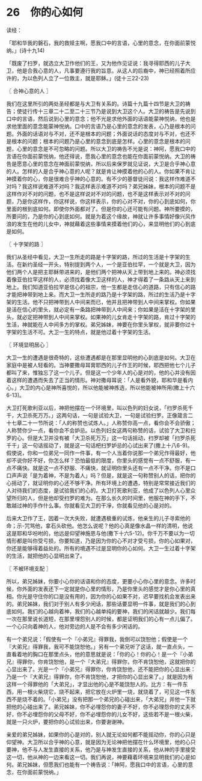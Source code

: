 # 26　你的心如何


读经：

「耶和华我的磐石，我的救赎主啊，愿我口中的言语，心里的意念，在你面前蒙悦纳。」(诗十九14)

「既废了扫罗，就选立大卫作他们的王，又为他作见证说：我寻得耶西的儿子大卫，他是合我心意的人，凡事要遵行我的旨意。从这人的后裔中，神已经照着所应许的，为以色列人立了一位救主，就是耶稣。」(徒十三22-23)



〖 合神心意的人 〗

我们在这里所引的两处圣经都是与大卫有关系的。诗篇十九篇十四节是大卫的祷告；使徒行传十三章二十二至二十三节乃是说到大卫这个人。大卫的祷告是先说到口中的言语，然后说到心里的意念；他不光是求他外面的话语能蒙神悦纳，他也是求他里面的意念能蒙神悦纳。口中的言语乃是心里的意念的发表，心乃是根本的问题。外面的话语对与不对，还不是根本的问题；外面说话的态度对与不对，也还不是根本的问题；根本的问题乃是心里的意念到底是怎样。心里的意念是根本的问题，心里的意念是不可忽略的问题。所以大卫的祷告不光是说：神阿，愿我口中的言语在你面前蒙悦纳，他还得说，愿我心里的意念也能在你面前蒙悦纳。大卫的祷告是愿意心里的意念在神面前蒙悦纳，所以后来保罗就见证说，大卫是合乎神心意的人。怎样的人是合乎神心意的人呢？就是肯让神摸着他的心的人。你如果不肯让神摸着你的心，你是很难合乎神的心意的。有不少的基督徒问说：我这样作难道不对吗？我这样说难道不对吗？我这样表示难道不对吗？弟兄姊妹，根本的问题不是这样作对不对的问题，也不是这样说对不对的问题，也不是这样表示对不对的问题，乃是你这样作，你这样说，你这样表示，你的心对不对，你的心到底如何，你里面的根到底如何。即使你外面都对了。但是你的心还可能有问题。神所要摸的，所要问的，乃是你的心到底如何。就是为着这个缘故，神就让许多事情好像兴风作浪的发生在他的儿女中，神就藉着这些事情来摸着他们的心，来显明他们的心到底是如何。



〖 十字架的路 〗

我们从圣经中看见，大卫一生所走的路是十字架的路，所过的生活是十字架的生活。在新约圣经一开头，特别提到两个人，一个是亚伯拉罕，一个就是大卫，因为他们两个人是把主耶稣带进来的，是他们两个把神从天上带到地上来的。神必须找着像亚伯拉罕这样的人，必须找着像大卫这样的人，神才得着了一条路从天上来到地上。我们知道亚伯拉罕是信心的祖宗，他一生都是走信心的道路，只有信心的路才能把神带到地上来。而大卫一生所走的路乃是十字架的路，所过的生活乃是十字架的生活。他不只把神带到人中间来而已，他并且把神带到人中间来掌权。你如果是活在信心的里头，就必定有一条路把神带到人中间来；你如果是活在十字架的里头，就必定把神带到人中间来掌权。如果神的儿女肯走十字架的路，肯过十字架的生活，神就能在人中间多方的掌权。弟兄姊妹，神要在你里头掌权，就非要你过十字架的生活不可。大卫一生的特点，就是他过着十字架的生活。



〖 环境显明居心 〗

大卫一生的遭遇是很奇特的，这些遭遇都是在那里显明他的心到底是如何。大卫在家庭中是被人轻看的。当神要撒母耳膏耶西的儿子作王的时候，耶西把他七个儿子都叫了来，惟独忘了这一个儿子。但是这一个少年人的心是对的，他的心并没有因着这样的遭遇而失去了正当的情形。神对撒母耳说：「人是看外貌，耶和华是看内心。」大卫的内心是神所喜悦的，所以他能被神拣选，所以他能被神所用(撒上十六6-13)。

大卫打死歌利亚以后，神把他摆在一个环境里，叫以色列的妇女说，「扫罗杀死千千，大卫杀死万万。」这两句话，一句是试验大卫，一句是试验扫罗。正像箴言二十七章二十一节所说：「人的称赞也试炼人。」人称赞你高一点，看你会不会骄傲；人称赞你少一点，看你会不会妒忌。以色列妇女这两句称赞的话，试验了大卫和扫罗的心。但是大卫并没有被「大卫杀死万万」这一句话摇动，扫罗却被「扫罗杀死千千」这一句话摇动了，就是这一句话杷扫罗妒忌的心试出来了(撒上十八6-9)。假使说，你和一位弟兄一同作一件事，有一个人当着你说那一个弟兄作得最好，他却不说你好不好，你怎么样？恐怕最低的限度，你里头的感觉有一点不舒服，有一点不痛快。就是这一点不舒服、不痛快，就证明你里头还有一点不干净。你不是口口声声说「是为着神，不是为着人」吗？但是，就是这一句称赞别人的话，把你的心摇动了，就证明你的心还不够干净。所有环境上的遭遇，特别是常常接近我们的人对待我们的态度，是试验我们的心的。大卫打死歌利亚，他成了以色列人心里众望所归的人，但是他却受扫罗的难为。在那么长久的时间里，他服在神的手下，不敢越过神的手作什么事。你就看见大卫的干凈，你就看见他的心是对的。

后来大卫作了王，因着一次大失败，就遭遇极重的试炼，他亲生的儿子寻索他的命；示-咒骂他，拿石头砍他。他怎么说呢？他的心真是像水晶一样的清明，他说这是耶和华吩咐的，他远是仰望神施恩与他(撒下十六5-12)。你千万不要以为一切情形都是叫你受亏损，你要知道，乃是因为你的心不对才受亏损，你的心如果对，你还是能够得着益处的。所有的境遇不过是显明你的心如何。大卫一生过着十字架的生活，就把他的心显明出来了。



〖 不被环境支配 〗

所以，弟兄姊妹，你要小心你的话语和你的态度，更要小心你心里的意念。许多时候，你外面的发表还下一定就是你心里的情形，乃是你里头的感觉才是你心里的真相。你光是守住你的口是没有用的，因为你的心如果不对，迟早要找机会发表出来的。弟兄姊妹，我们对于别人有多少闲话，那些话要显明一件事，就是我们的心到底如何。我们的心越向着神，我们的心越单纯的要神，我们的闲话就越少。我们每一次在那里说长道短，在那里埋怨别人的时候，都是证明我们的心有一点儿偏了。一个心只向着神的人，他对旁边的人是不会有多少闲话的。

有一个弟兄说：「假使有一个『小弟兄』得罪我，我倒可以饶恕他；假使是一个『大弟兄』得罪我，我可不能饶恕他。」另有一个弟兄听了这话，就一直点头，一直看着地的胸口在那里点头，他的意思就是说：「你的心！你的心！是一个『小弟兄』得罪你，你肯饶恕他，是一个『大弟兄』得罪你，你不肯饶恕他，这就把你的心显出来了。光是一个『小弟兄』得罪你，你肯饶恕他，还不能把你的心显出来：乃是一个『大弟兄』得罪你，你不肯饶恕他，才把你的心显出来了。」就是因为有这样一个得罪他的「大弟兄」，才显出他的心是不能饶恕人的。比方：有一件东西，用一根火柴烧它，烧不起来，把它放在火炉里一烧，就烧着了，可见这一件东西不是烧不着的。「小弟兄」没有把那一个弟兄的心碰出来，「大弟兄」并他一下就把他的心碰出来了。弟兄姊妹，你不必埋怨你的妻子不好，你不必理怨你的丈夫不好，你不必埋怨你的父母不好，你不必埋怨你的儿女不好，这些若不是一根火柴，就是一只火炉，要把你的心试验出来，你要谢谢神。

亲爱的弟兄姊妹，如果你的心是对的，别人就无论如何都不能摇动你，你的心只是仰望神。大卫所以合乎神的心意，就是因为无论神把他摆在什么环境里，他的心只要神，他不与人发生直接的关系，他乃是与神发生直接的关系，他从神的手里接受这一切，他从神的一边来看这一切。我们再说，神要藉着环境来显明我们的心是如何。弟兄姊妹，但愿我们也能有一个祷告说：「神阿，愿我口中的言语，心里的意念，在你面前蒙悦纳。」

